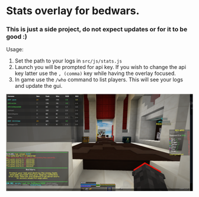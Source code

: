 # Stats overlay for bedwars.

### This is just a side project, do not expect updates or for it to be good :)

Usage:
1. Set the path to your logs in `src/js/stats.js`
2. Launch you will be prompted for api key. If you wish to change the api key latter use the `, (comma)` key while having the overlay focused.
3. In game use the `/who` command to list players. This will see your logs and update the gui.


![Preview](https://github.com/hi12167pies/BedwarsOverlay/blob/main/img/img1.png?raw=true)